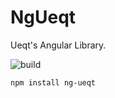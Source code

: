 # NgUeqt

Ueqt's Angular Library.

![build](https://github.com/ueqt/ng-ueqt/workflows/deploy%20to%20pocketrose/badge.svg)

```
npm install ng-ueqt
```
